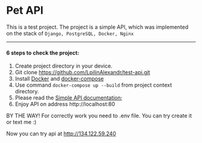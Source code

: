 # Pet API

This is a test project. The project is a simple API, which was implemented on the stack of ```Django, PostgreSQL, Docker, Nginx```

---

#### 6 steps to check the project:

1) Create project directory in your device.
2) Git clone https://github.com/LpilinAlexandr/test-api.git
3) Install [Docker](https://docs.docker.com/install/#desktop) and [docker-compose](https://docs.docker.com/compose/install/)
4) Use command ```docker-compose up --build``` from project context directory.
5) Please read the [Simple API documentation](doc/api_doc.rst);
6) Enjoy API on address http://localhost:80

BY THE WAY! For correctly work you need to .env file. You can try create it or text me :)

Now you can try api at http://134.122.59.240
